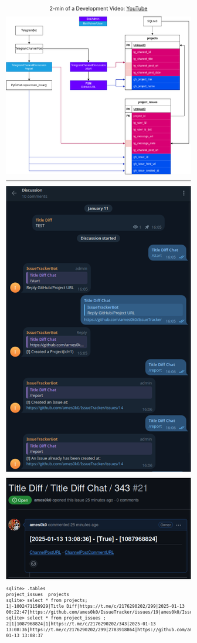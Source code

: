 <p align="center">2-min of a Development Video: <a href="https://youtu.be/tZ79tViF9ME">YouTube</a></p>
<p align="center"><img src="./Diagram.drawio.png" /></p>
<hr />
<p align="center"><img src="./example/TEST-IssueTracker-TelegramBot.png" /></p>
<p align="center"><img src="./example/TEST-IssueTracker-GitHub.png" /></p>

```
sqlite> .tables
project_issues  projects
sqlite> select * from projects;
1|-1002471158929|Title Diff|https://t.me/c/2176290202/299|2025-01-13 00:22:47|https://github.com/ames0k0/IssueTracker/issues/19|ames0k0/IssueTracker
sqlite> select * from project_issues ;
2|1|1087968824|1|https://t.me/c/2176290202/343|2025-01-13 13:08:36|https://t.me/c/2176290202/299|2783918864|https://github.com/ames0k0/IssueTracker/issues/21|2025-01-13 13:08:37
```